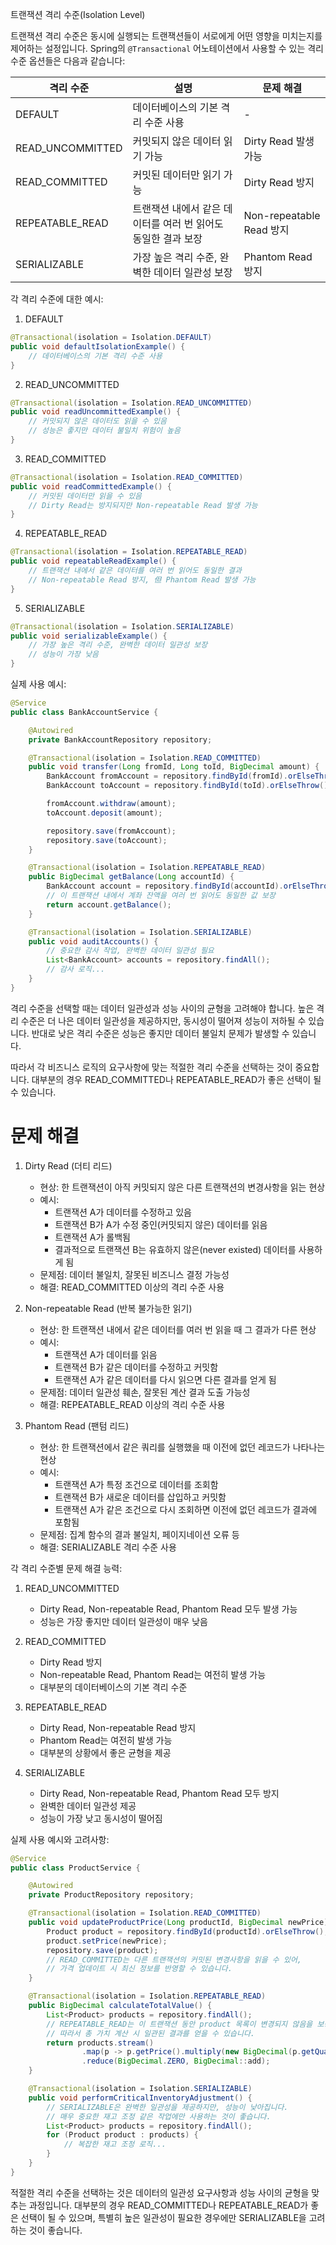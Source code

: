 트랜잭션 격리 수준(Isolation Level)

트랜잭션 격리 수준은 동시에 실행되는 트랜잭션들이 서로에게 어떤 영향을 미치는지를 제어하는 설정입니다. Spring의 `@Transactional` 어노테이션에서 사용할 수 있는 격리 수준 옵션들은 다음과 같습니다:

| 격리 수준 | 설명 | 문제 해결 |
|-----------|------|-----------|
| DEFAULT | 데이터베이스의 기본 격리 수준 사용 | - |
| READ_UNCOMMITTED | 커밋되지 않은 데이터 읽기 가능 | Dirty Read 발생 가능 |
| READ_COMMITTED | 커밋된 데이터만 읽기 가능 | Dirty Read 방지 |
| REPEATABLE_READ | 트랜잭션 내에서 같은 데이터를 여러 번 읽어도 동일한 결과 보장 | Non-repeatable Read 방지 |
| SERIALIZABLE | 가장 높은 격리 수준, 완벽한 데이터 일관성 보장 | Phantom Read 방지 |

각 격리 수준에 대한 예시:

1. DEFAULT
```java
@Transactional(isolation = Isolation.DEFAULT)
public void defaultIsolationExample() {
    // 데이터베이스의 기본 격리 수준 사용
}
```

2. READ_UNCOMMITTED
```java
@Transactional(isolation = Isolation.READ_UNCOMMITTED)
public void readUncommittedExample() {
    // 커밋되지 않은 데이터도 읽을 수 있음
    // 성능은 좋지만 데이터 불일치 위험이 높음
}
```

3. READ_COMMITTED
```java
@Transactional(isolation = Isolation.READ_COMMITTED)
public void readCommittedExample() {
    // 커밋된 데이터만 읽을 수 있음
    // Dirty Read는 방지되지만 Non-repeatable Read 발생 가능
}
```

4. REPEATABLE_READ
```java
@Transactional(isolation = Isolation.REPEATABLE_READ)
public void repeatableReadExample() {
    // 트랜잭션 내에서 같은 데이터를 여러 번 읽어도 동일한 결과
    // Non-repeatable Read 방지, 但 Phantom Read 발생 가능
}
```

5. SERIALIZABLE
```java
@Transactional(isolation = Isolation.SERIALIZABLE)
public void serializableExample() {
    // 가장 높은 격리 수준, 완벽한 데이터 일관성 보장
    // 성능이 가장 낮음
}
```

실제 사용 예시:

```java
@Service
public class BankAccountService {

    @Autowired
    private BankAccountRepository repository;

    @Transactional(isolation = Isolation.READ_COMMITTED)
    public void transfer(Long fromId, Long toId, BigDecimal amount) {
        BankAccount fromAccount = repository.findById(fromId).orElseThrow();
        BankAccount toAccount = repository.findById(toId).orElseThrow();

        fromAccount.withdraw(amount);
        toAccount.deposit(amount);

        repository.save(fromAccount);
        repository.save(toAccount);
    }

    @Transactional(isolation = Isolation.REPEATABLE_READ)
    public BigDecimal getBalance(Long accountId) {
        BankAccount account = repository.findById(accountId).orElseThrow();
        // 이 트랜잭션 내에서 계좌 잔액을 여러 번 읽어도 동일한 값 보장
        return account.getBalance();
    }

    @Transactional(isolation = Isolation.SERIALIZABLE)
    public void auditAccounts() {
        // 중요한 감사 작업, 완벽한 데이터 일관성 필요
        List<BankAccount> accounts = repository.findAll();
        // 감사 로직...
    }
}
```

격리 수준을 선택할 때는 데이터 일관성과 성능 사이의 균형을 고려해야 합니다. 높은 격리 수준은 더 나은 데이터 일관성을 제공하지만, 동시성이 떨어져 성능이 저하될 수 있습니다. 반대로 낮은 격리 수준은 성능은 좋지만 데이터 불일치 문제가 발생할 수 있습니다. 

따라서 각 비즈니스 로직의 요구사항에 맞는 적절한 격리 수준을 선택하는 것이 중요합니다. 대부분의 경우 READ_COMMITTED나 REPEATABLE_READ가 좋은 선택이 될 수 있습니다.

# 문제 해결

1. Dirty Read (더티 리드)
   - 현상: 한 트랜잭션이 아직 커밋되지 않은 다른 트랜잭션의 변경사항을 읽는 현상
   - 예시:
     - 트랜잭션 A가 데이터를 수정하고 있음
     - 트랜잭션 B가 A가 수정 중인(커밋되지 않은) 데이터를 읽음
     - 트랜잭션 A가 롤백됨
     - 결과적으로 트랜잭션 B는 유효하지 않은(never existed) 데이터를 사용하게 됨
   - 문제점: 데이터 불일치, 잘못된 비즈니스 결정 가능성
   - 해결: READ_COMMITTED 이상의 격리 수준 사용

2. Non-repeatable Read (반복 불가능한 읽기)
   - 현상: 한 트랜잭션 내에서 같은 데이터를 여러 번 읽을 때 그 결과가 다른 현상
   - 예시:
     - 트랜잭션 A가 데이터를 읽음
     - 트랜잭션 B가 같은 데이터를 수정하고 커밋함
     - 트랜잭션 A가 같은 데이터를 다시 읽으면 다른 결과를 얻게 됨
   - 문제점: 데이터 일관성 훼손, 잘못된 계산 결과 도출 가능성
   - 해결: REPEATABLE_READ 이상의 격리 수준 사용

3. Phantom Read (팬텀 리드)
   - 현상: 한 트랜잭션에서 같은 쿼리를 실행했을 때 이전에 없던 레코드가 나타나는 현상
   - 예시:
     - 트랜잭션 A가 특정 조건으로 데이터를 조회함
     - 트랜잭션 B가 새로운 데이터를 삽입하고 커밋함
     - 트랜잭션 A가 같은 조건으로 다시 조회하면 이전에 없던 레코드가 결과에 포함됨
   - 문제점: 집계 함수의 결과 불일치, 페이지네이션 오류 등
   - 해결: SERIALIZABLE 격리 수준 사용

각 격리 수준별 문제 해결 능력:

1. READ_UNCOMMITTED
   - Dirty Read, Non-repeatable Read, Phantom Read 모두 발생 가능
   - 성능은 가장 좋지만 데이터 일관성이 매우 낮음

2. READ_COMMITTED
   - Dirty Read 방지
   - Non-repeatable Read, Phantom Read는 여전히 발생 가능
   - 대부분의 데이터베이스의 기본 격리 수준

3. REPEATABLE_READ
   - Dirty Read, Non-repeatable Read 방지
   - Phantom Read는 여전히 발생 가능
   - 대부분의 상황에서 좋은 균형을 제공

4. SERIALIZABLE
   - Dirty Read, Non-repeatable Read, Phantom Read 모두 방지
   - 완벽한 데이터 일관성 제공
   - 성능이 가장 낮고 동시성이 떨어짐

실제 사용 예시와 고려사항:

```java
@Service
public class ProductService {

    @Autowired
    private ProductRepository repository;

    @Transactional(isolation = Isolation.READ_COMMITTED)
    public void updateProductPrice(Long productId, BigDecimal newPrice) {
        Product product = repository.findById(productId).orElseThrow();
        product.setPrice(newPrice);
        repository.save(product);
        // READ_COMMITTED는 다른 트랜잭션의 커밋된 변경사항을 읽을 수 있어,
        // 가격 업데이트 시 최신 정보를 반영할 수 있습니다.
    }

    @Transactional(isolation = Isolation.REPEATABLE_READ)
    public BigDecimal calculateTotalValue() {
        List<Product> products = repository.findAll();
        // REPEATABLE_READ는 이 트랜잭션 동안 product 목록이 변경되지 않음을 보장합니다.
        // 따라서 총 가치 계산 시 일관된 결과를 얻을 수 있습니다.
        return products.stream()
                .map(p -> p.getPrice().multiply(new BigDecimal(p.getQuantity())))
                .reduce(BigDecimal.ZERO, BigDecimal::add);
    }

    @Transactional(isolation = Isolation.SERIALIZABLE)
    public void performCriticalInventoryAdjustment() {
        // SERIALIZABLE은 완벽한 일관성을 제공하지만, 성능이 낮아집니다.
        // 매우 중요한 재고 조정 같은 작업에만 사용하는 것이 좋습니다.
        List<Product> products = repository.findAll();
        for (Product product : products) {
            // 복잡한 재고 조정 로직...
        }
    }
}
```

적절한 격리 수준을 선택하는 것은 데이터의 일관성 요구사항과 성능 사이의 균형을 맞추는 과정입니다. 대부분의 경우 READ_COMMITTED나 REPEATABLE_READ가 좋은 선택이 될 수 있으며, 특별히 높은 일관성이 필요한 경우에만 SERIALIZABLE을 고려하는 것이 좋습니다.